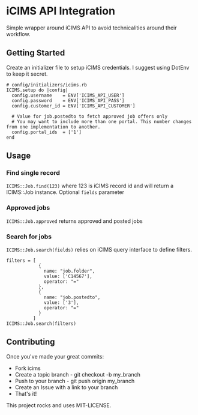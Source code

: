 # iCIMS API Integration

Simple wrapper around iCIMS API to avoid technicalities around their workflow.

## Getting Started

Create an initializer file to setup iCIMS credentials. I suggest using DotEnv to keep it secret.

```
# config/initializers/icims.rb
ICIMS.setup do |config|
  config.username    = ENV['ICIMS_API_USER']
  config.password    = ENV['ICIMS_API_PASS']
  config.customer_id = ENV['ICIMS_API_CUSTOMER']

  # Value for job.postedto to fetch approved job offers only
  # You may want to include more than one portal. This number changes from one implementation to another.
  config.portal_ids  = ['1']
end
```

## Usage

### Find single record

`ICIMS::Job.find(123)` where 123 is iCIMS record id and will return a ICIMS::Job instance.
Optional `fields` parameter

### Approved jobs

`ICIMS::Job.approved` returns approved and posted jobs

### Search for jobs

`ICIMS::Job.search(fields)` relies on iCIMS query interface to define filters.

```
filters = [
            {
              name: "job.folder",
              value: ['C14567'],
              operator: "="
            },
            {
              name: "job.postedto",
              value: ['3'],
              operator: "="
            }
          ]
ICIMS::Job.search(filters)
```

## Contributing

Once you've made your great commits:

- Fork icims
- Create a topic branch - git checkout -b my_branch
- Push to your branch - git push origin my_branch
- Create an Issue with a link to your branch
- That's it!


This project rocks and uses MIT-LICENSE.